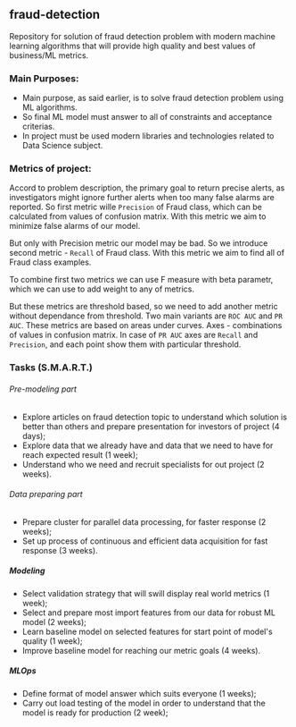 ## fraud-detection

Repository for solution of fraud detection problem with modern machine learning algorithms that will provide high quality and best values of business/ML metrics.

### Main Purposes:
* Main purpose, as said earlier, is to solve fraud detection problem using ML algorithms.
* So final ML model must answer to all of constraints and acceptance criterias.
* In project must be used modern libraries and technologies related to Data Science subject.

### Metrics of project: 

Accord to problem description, the primary goal to return precise alerts, as investigators might ignore further alerts when too many false alarms are reported. So first metric wille `Precision` of Fraud class, which can be calculated from values of confusion matrix. With this metric we aim to minimize false alarms of our model.

But only with Precision metric our model may be bad. So we introduce second metric - `Recall` of Fraud class. With this metric we aim to find all of Fraud class examples.

To combine first two metrics we can use F measure with beta parametr, which we can use to add weight to any of metrics.

But these metrics are threshold based, so we need to add another metric without dependance from threshold. Two main variants are `ROC AUC` and `PR AUC`. These metrics are based on areas under curves. Axes - combinations of values in confusion matrix. In case of `PR AUC` axes are `Recall` and `Precision`, and each point show them with particular threshold.

### Tasks (S.M.A.R.T.)

###### Pre-modeling part

* Explore articles on fraud detection topic to understand which solution is better than others and prepare presentation for investors of project (4 days);
* Explore data that we already have and data that we need to have for reach expected result (1 week);
* Understand who we need and recruit specialists for out project (2 weeks).

###### Data preparing part

* Prepare cluster for parallel data processing, for faster response (2 weeks);
* Set up process of continuous and efficient data acquisition for fast response (3 weeks).

##### Modeling

* Select validation strategy that will swill display real world metrics (1 week);
* Select and prepare most import features from our data for robust ML model (2 weeks);
* Learn baseline model on selected features for start point of model's quality (1 week);
* Improve baseline model for reaching our metric goals (4 weeks). 

##### MLOps

* Define format of model answer which suits everyone (1 weeks);
* Carry out load testing of the model in order to understand that the model is ready for production (2 week);
